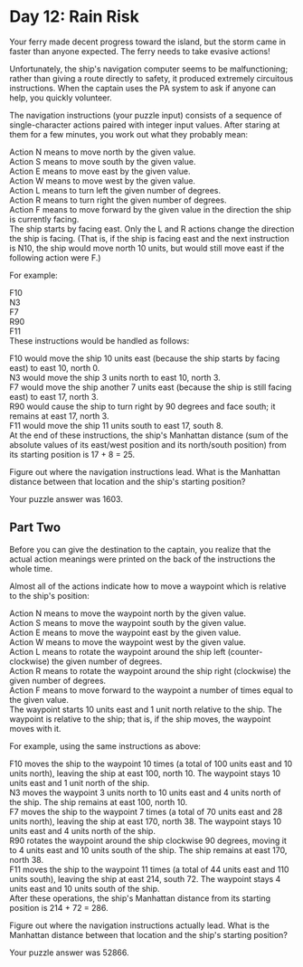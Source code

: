 # Day 12: Rain Risk
Your ferry made decent progress toward the island, but the storm came in faster than anyone expected. The ferry needs to take evasive actions!

Unfortunately, the ship's navigation computer seems to be malfunctioning; rather than giving a route directly to safety, it produced extremely circuitous instructions. When the captain uses the PA system to ask if anyone can help, you quickly volunteer.  

The navigation instructions (your puzzle input) consists of a sequence of single-character actions paired with integer input values. After staring at them for a few minutes, you work out what they probably mean:

Action N means to move north by the given value.  
Action S means to move south by the given value.  
Action E means to move east by the given value.  
Action W means to move west by the given value.  
Action L means to turn left the given number of degrees.  
Action R means to turn right the given number of degrees.  
Action F means to move forward by the given value in the direction the ship is currently facing.  
The ship starts by facing east. Only the L and R actions change the direction the ship is facing. (That is, if the ship is facing east and the next instruction is N10, the ship would move north 10 units, but would still move east if the following action were F.)

For example:

F10  
N3  
F7  
R90  
F11  
These instructions would be handled as follows:

F10 would move the ship 10 units east (because the ship starts by facing east) to east 10, north 0.  
N3 would move the ship 3 units north to east 10, north 3.  
F7 would move the ship another 7 units east (because the ship is still facing east) to east 17, north 3.  
R90 would cause the ship to turn right by 90 degrees and face south; it remains at east 17, north 3.  
F11 would move the ship 11 units south to east 17, south 8.  
At the end of these instructions, the ship's Manhattan distance (sum of the absolute values of its east/west position and its north/south position) from its starting position is 17 + 8 = 25.  

Figure out where the navigation instructions lead. What is the Manhattan distance between that location and the ship's starting position?

Your puzzle answer was 1603.  

## Part Two
Before you can give the destination to the captain, you realize that the actual action meanings were printed on the back of the instructions the whole time.  

Almost all of the actions indicate how to move a waypoint which is relative to the ship's position:

Action N means to move the waypoint north by the given value.  
Action S means to move the waypoint south by the given value.  
Action E means to move the waypoint east by the given value.  
Action W means to move the waypoint west by the given value.  
Action L means to rotate the waypoint around the ship left (counter-clockwise) the given number of degrees.  
Action R means to rotate the waypoint around the ship right (clockwise) the given number of degrees.  
Action F means to move forward to the waypoint a number of times equal to the given value.  
The waypoint starts 10 units east and 1 unit north relative to the ship. The waypoint is relative to the ship; that is, if the ship moves, the waypoint moves with it.  

For example, using the same instructions as above:

F10 moves the ship to the waypoint 10 times (a total of 100 units east and 10 units north), leaving the ship at east 100, north 10. The waypoint stays 10 units east and 1 unit north of the ship.  
N3 moves the waypoint 3 units north to 10 units east and 4 units north of the ship. The ship remains at east 100, north 10.  
F7 moves the ship to the waypoint 7 times (a total of 70 units east and 28 units north), leaving the ship at east 170, north 38. The waypoint stays 10 units east and 4 units north of the ship.  
R90 rotates the waypoint around the ship clockwise 90 degrees, moving it to 4 units east and 10 units south of the ship. The ship remains at east 170, north 38.  
F11 moves the ship to the waypoint 11 times (a total of 44 units east and 110 units south), leaving the ship at east 214, south 72. The waypoint stays 4 units east and 10 units south of the ship.  
After these operations, the ship's Manhattan distance from its starting position is 214 + 72 = 286.  

Figure out where the navigation instructions actually lead. What is the Manhattan distance between that location and the ship's starting position?

Your puzzle answer was 52866.  
